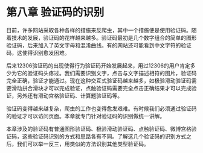# 第八章 验证码的识别

目前，许多网站采取各种各样的措施来反爬虫，其中一个措施便是使用验证码。随着技术的发展，验证码的花样越来越多。验证码最初是几个数字组合的简单的图形验证码，后来加入了英文字母和混淆曲线。有的网站还可能看到中文字符的验证码，这使得识别愈发困难。

后来12306验证码的出现使得行为验证码开始发展起来，用过12306的用户肯定多少为它的验证码头疼过。我们需要识别文字，点击与文字描述相符的图片，验证码完全正确，验证才能通过。现在这种交互式验证码越来越多，如极验滑动验证码需要滑动拼合滑块才可以完成验证，点触验证码需要完全点击正确结果才可以完成验证，另外还有滑动宫格验证码、计算题验证码等。

验证码变得越来越复杂，爬虫的工作也变得愈发艰难。有时候我们必须通过验证码的验证才可以访问页面。本章就专门针对验证码的识别做统一讲解。

本章涉及的验证码有普通图形验证码、极验滑动验证码、点触验证码、微博宫格验证码，这些验证码识别的方式和思路各有不同。了解这几个验证码的识别方式之后，我们可以举一反三，用类似的方法识别其他类型验证码。